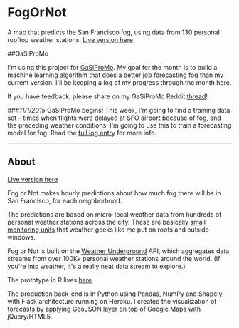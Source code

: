 # FogOrNot

A map that predicts the San Francisco fog, using data from 130 personal rooftop weather stations. [Live version here](http://fogornot.com).

##GaSiProMo

I'm using this project for [GaSiProMo](https://codelympics.io/projects/3). My goal for the month is to build a machine learning algorithm that does a better job forecasting fog than my current version. I'll be keeping a log of my progress through the month here.

If you have feedback, please share on my GaSiProMo Reddit [thread](https://www.reddit.com/r/codelympics/comments/3r0nvz/gasipromo_fog_or_not_project/)!

###*11/1/2015*
GaSiProMo begins! This week, I'm going to find a training data set – times when flights were delayed at SFO airport because of fog, and the preceding weather conditions. I'm going to use this to train a forecasting model for fog. Read the [full log entry](https://github.com/webmasterraj/GaSiProMo/blob/master/project_logs/log_10-17-2015.md) for more info.

***

## About

[Live version here](http://fogornot.com)

Fog or Not makes hourly predictions about how much fog there will be in San Francisco, for each neighborhood.

The predictions are based on micro-local weather data from hundreds of personal weather stations across the city. These are basically [small monitoring units](https://www.netatmo.com/en-US/product/weather-station) that weather geeks like me put on roofs and outside windows. 

Fog or Not is built on the [Weather Underground](https://www.wunderground.com/weather/api) API, which aggregates data streams from over 100K+ personal weather stations around the world. (If you're into weather, it's a really neat data stream to explore.)

The prototype in R lives [here](https://github.com/webmasterraj/FogOrNot_prototype).

The production back-end is in Python using Pandas, NumPy and Shapely, with Flask architecture running on Heroku. I created the visualization of forecasts by applying GeoJSON layer on top of Google Maps with jQuery/HTML5.
